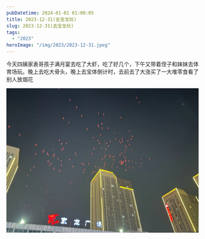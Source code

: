 ```yaml
---
pubDatetime: 2024-01-01 01:00:05
title: 2023-12-31(去宝龙玩)
slug: 2023-12-31(去宝龙玩)
tags:
  - "2023"
heroImage: "/img/2023/2023-12-31.jpeg"
---
```


今天四姨家表哥孩子满月宴去吃了大虾，吃了好几个，下午又带着侄子和妹妹去体育场玩。晚上去吃大骨头，晚上去宝体倒计时，去前去了大涨买了一大堆零食看了别人放烟花

![](../../../../public/img/2023/2023-12-31.jpeg)
